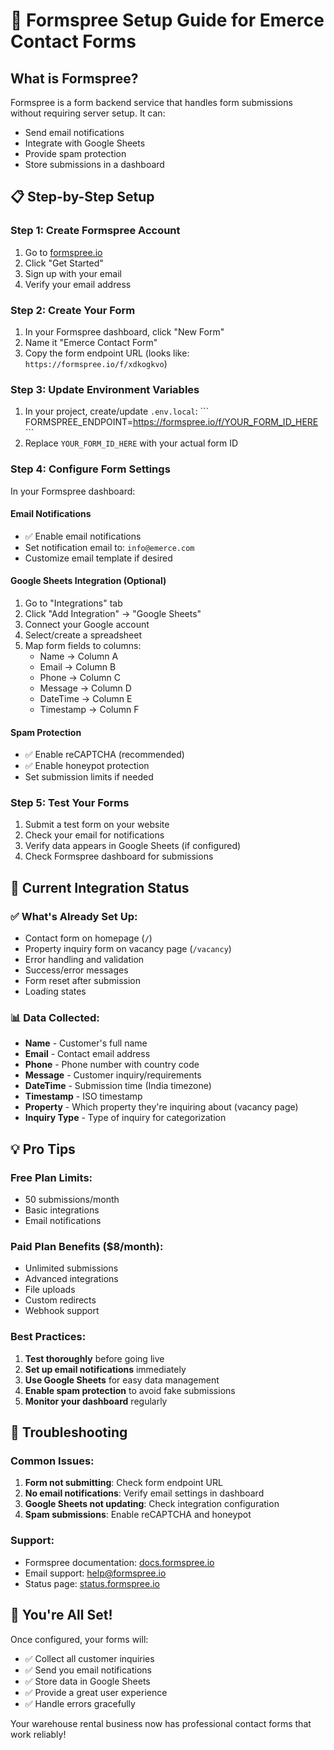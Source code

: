 # 🚀 Formspree Setup Guide for Emerce Contact Forms

## What is Formspree?
Formspree is a form backend service that handles form submissions without requiring server setup. It can:
- Send email notifications
- Integrate with Google Sheets
- Provide spam protection
- Store submissions in a dashboard

## 📋 Step-by-Step Setup

### Step 1: Create Formspree Account
1. Go to [formspree.io](https://formspree.io)
2. Click "Get Started" 
3. Sign up with your email
4. Verify your email address

### Step 2: Create Your Form
1. In your Formspree dashboard, click "New Form"
2. Name it "Emerce Contact Form"
3. Copy the form endpoint URL (looks like: `https://formspree.io/f/xdkogkvo`)

### Step 3: Update Environment Variables
1. In your project, create/update `.env.local`:
\`\`\`
FORMSPREE_ENDPOINT=https://formspree.io/f/YOUR_FORM_ID_HERE
\`\`\`
2. Replace `YOUR_FORM_ID_HERE` with your actual form ID

### Step 4: Configure Form Settings
In your Formspree dashboard:

#### Email Notifications
- ✅ Enable email notifications
- Set notification email to: `info@emerce.com`
- Customize email template if desired

#### Google Sheets Integration (Optional)
1. Go to "Integrations" tab
2. Click "Add Integration" → "Google Sheets"
3. Connect your Google account
4. Select/create a spreadsheet
5. Map form fields to columns:
   - Name → Column A
   - Email → Column B  
   - Phone → Column C
   - Message → Column D
   - DateTime → Column E
   - Timestamp → Column F

#### Spam Protection
- ✅ Enable reCAPTCHA (recommended)
- ✅ Enable honeypot protection
- Set submission limits if needed

### Step 5: Test Your Forms
1. Submit a test form on your website
2. Check your email for notifications
3. Verify data appears in Google Sheets (if configured)
4. Check Formspree dashboard for submissions

## 🎯 Current Integration Status

### ✅ What's Already Set Up:
- Contact form on homepage (`/`)
- Property inquiry form on vacancy page (`/vacancy`)
- Error handling and validation
- Success/error messages
- Form reset after submission
- Loading states

### 📊 Data Collected:
- **Name** - Customer's full name
- **Email** - Contact email address
- **Phone** - Phone number with country code
- **Message** - Customer inquiry/requirements
- **DateTime** - Submission time (India timezone)
- **Timestamp** - ISO timestamp
- **Property** - Which property they're inquiring about (vacancy page)
- **Inquiry Type** - Type of inquiry for categorization

## 💡 Pro Tips

### Free Plan Limits:
- 50 submissions/month
- Basic integrations
- Email notifications

### Paid Plan Benefits ($8/month):
- Unlimited submissions
- Advanced integrations
- File uploads
- Custom redirects
- Webhook support

### Best Practices:
1. **Test thoroughly** before going live
2. **Set up email notifications** immediately
3. **Use Google Sheets** for easy data management
4. **Enable spam protection** to avoid fake submissions
5. **Monitor your dashboard** regularly

## 🔧 Troubleshooting

### Common Issues:
1. **Form not submitting**: Check form endpoint URL
2. **No email notifications**: Verify email settings in dashboard
3. **Google Sheets not updating**: Check integration configuration
4. **Spam submissions**: Enable reCAPTCHA and honeypot

### Support:
- Formspree documentation: [docs.formspree.io](https://docs.formspree.io)
- Email support: help@formspree.io
- Status page: [status.formspree.io](https://status.formspree.io)

## 🎉 You're All Set!

Once configured, your forms will:
- ✅ Collect all customer inquiries
- ✅ Send you email notifications
- ✅ Store data in Google Sheets
- ✅ Provide a great user experience
- ✅ Handle errors gracefully

Your warehouse rental business now has professional contact forms that work reliably!
